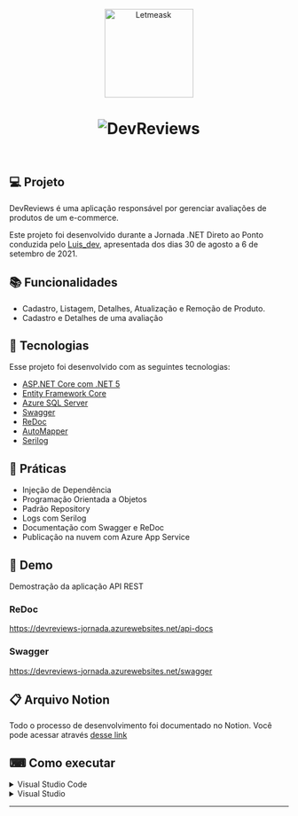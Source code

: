 <p align="center">
  <img alt="Letmeask" src="https://user-images.githubusercontent.com/22107794/132960600-bf0a778b-9b48-40b5-8614-4294fcc4ed32.png" width="160px">
</p>

<h1 align="center">
    <img alt="DevReviews" src="https://user-images.githubusercontent.com/22107794/132961965-3c257bf1-7c2b-4b18-b189-cb13b5fd07f6.png" />
</h1>

<br>

## 💻 Projeto

DevReviews é uma aplicação responsável por gerenciar avaliações de produtos de um e-commerce.

Este projeto foi desenvolvido durante a Jornada .NET Direto ao Ponto conduzida pelo [Luis_dev](https://www.instagram.com/luis_dev_ig), apresentada dos dias 30 de agosto a 6 de setembro de 2021.

## 📚 Funcionalidades
- Cadastro, Listagem, Detalhes, Atualização e Remoção de Produto.
- Cadastro e Detalhes de uma avaliação

## 🧪 Tecnologias

Esse projeto foi desenvolvido com as seguintes tecnologias:
- [ASP.NET Core com .NET 5](https://dotnet.microsoft.com/)
- [Entity Framework Core](https://github.com/dotnet/efcore)
- [Azure SQL Server](https://azure.microsoft.com/en-us/products/azure-sql/database/)
- [Swagger](https://swagger.io/)
- [ReDoc](https://github.com/Redocly/redoc)
- [AutoMapper](https://automapper.org/)
- [Serilog](https://serilog.net/)

## 🎉 Práticas

- Injeção de Dependência
- Programação Orientada a Objetos
- Padrão Repository
- Logs com Serilog
- Documentação com Swagger e ReDoc
- Publicação na nuvem com Azure App Service


## 🚀 Demo
Demostração da aplicação API REST

### ReDoc
https://devreviews-jornada.azurewebsites.net/api-docs

### Swagger
https://devreviews-jornada.azurewebsites.net/swagger

## 📋 Arquivo Notion 
Todo o processo de desenvolvimento foi documentado no Notion. Você pode acessar através [desse link](https://smoggy-panther-b3a.notion.site/2-edi-o-Jornada-NET-Direto-ao-Ponto-4edb592dfba84fa9b4c45061b290f952)

## ⌨ Como executar

<details>
<summary>Visual Studio Code</summary>

#### Pré-requisitos

* [.NET 5 SDK](https://dotnet.microsoft.com/download/dotnet)
* [Visual Studio Code](https://code.visualstudio.com)
* [C# Extension](https://marketplace.visualstudio.com/items?itemName=ms-vscode.csharp)

#### Passos
1. Abra o diretorio **devreviews\DevReviews.API** no Visual Studio Code.
2. Rode o comando **dotnet run**.

</details>

<details>
<summary>Visual Studio</summary>

#### Pré-requisitos

* [Visual Studio](https://visualstudio.microsoft.com)

#### Steps

1. Abra o diretorio **devreviews\DevReviews.sln** no Visual Studio.
3. Defina o **DevReviews.API** como projeto de inicialização.
4. Aperte **F5**.

</details>

---

